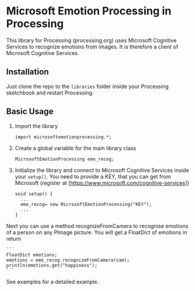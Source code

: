   Microsoft Emotion Processing in Processing
  =============
 This library for Processing (processing.org) uses Microsoft Cognitive Services to recognize emotions from images.
 It is therefore a client of Microsoft Cognitive Services. 
 

Installation
------------

Just clone the repo to the `libraries` folder inside your Processing sketchbook and restart Processing.

Basic Usage
-----

1. Import the library
    ```
    import microsoftemotionprocessing.*;
    ```

2. Create a global variable for the main library class
    ```
    MicrosoftEmotionProcessing emo_recog;
    ```
3. Initialize the library and connect to Microsoft Cognitive Services inside your `setup()`. You need
to provide a KEY, that you can get from Microsoft (register at [https://www.microsoft.com/cognitive-services])
    ```
    void setup() {
      ...
      emo_recog= new MicrosoftEmotionProcessing("KEY");
      ...
    }
    ```

Next you can use a method recognizeFromCamera to recognise emotions of a person on any PImage picture.
You will get a FloatDict of emotions in return

    ```
    FloatDict emotions;
    emotions = emo_recog.recognizeFromCamera(cam);
    println(emotions.get("happiness");
    ```

See examples for a detailed example.
    
    

